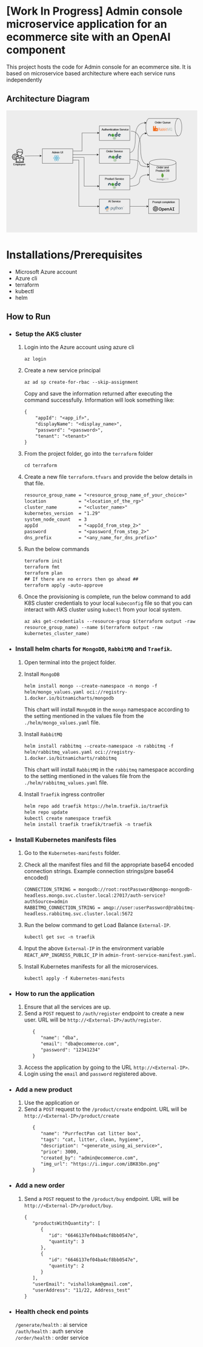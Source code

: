 # [Work In Progress] Admin console microservice application for an ecommerce site with an OpenAI component

This project hosts the code for Admin console for an ecommerce site. It is based on microservice based architecture where each service runs independently

## Architecture Diagram

![Architecture](https://github.com/VishalLokam/microservice-application-with-openai/blob/main/Assets/Admin%20console%20architecture%20diagram.png)

# Installations/Prerequisites

- Microsoft Azure account
- Azure cli
- terraform
- kubectl
- helm

## How to Run

- ### Setup the AKS cluster

  1. Login into the Azure account using azure cli
     ```
     az login
     ```
  2. Create a new service principal

     ```
     az ad sp create-for-rbac --skip-assignment
     ```

     Copy and save the information returned after executing the command successfully. Information will look something like:

     ```
     {
         "appId": "<app_if>",
         "displayName": "<display_name>",
         "password": "<password>",
         "tenant": "<tenant>"
     }
     ```

  3. From the project folder, go into the `terraform` folder
     ```
     cd terraform
     ```
  4. Create a new file `terraform.tfvars` and provide the below details in that file.
     ```
     resource_group_name = "<resource_group_name_of_your_choice>"
     location            = "<location_of_the_rg>"
     cluster_name        = "<cluster_name>"
     kubernetes_version  = "1.29"
     system_node_count   = 3
     appId               = "<appId_from_step_2>"
     password            = "<password_from_step_2>"
     dns_prefix          = "<any_name_for_dns_prefix>"
     ```
  5. Run the below commands
     ```
     terraform init
     terraform fmt
     terraform plan
     ## If there are no errors then go ahead ##
     terraform apply -auto-approve
     ```
  6. Once the provisioning is complete, run the below command to add K8S cluster credentials to your local `kubeconfig` file so that you can interact with AKS cluster using `kubectl` from your local system.
     ```
     az aks get-credentials --resource-group $(terraform output -raw resource_group_name) --name $(terraform output -raw kubernetes_cluster_name)
     ```

- ### Install helm charts for `MongoDB`, `RabbitMQ` and `Traefik`.

  1. Open terminal into the project folder.

  2. Install `MongoDB`

     ```
     helm install mongo --create-namespace -n mongo -f helm/mongo_values.yaml oci://registry-1.docker.io/bitnamicharts/mongodb
     ```

     This chart will install `MongoDB` in the `mongo` namespace according to the setting mentioned in the values file from the `./helm/mongo_values.yaml` file.

  3. Install `RabbitMQ`
     ```
     helm install rabbitmq --create-namespace -n rabbitmq -f helm/rabbitmq_values.yaml oci://registry-1.docker.io/bitnamicharts/rabbitmq
     ```
     This chart will install `RabbitMQ` in the `rabbitmq` namespace according to the setting mentioned in the values file from the `./helm/rabbitmq_values.yaml` file.
  4. Install `Traefik` ingress controller
     ```
     helm repo add traefik https://helm.traefik.io/traefik
     helm repo update
     kubectl create namespace traefik
     helm install traefik traefik/traefik -n traefik
     ```

- ### Install Kubernetes manifests files

  1.  Go to the `Kubernetes-manifests` folder.

  2.  Check all the manifest files and fill the appropriate base64 encoded connection strings. Example connection strings(pre base64 encoded)

      ```
      CONNECTION_STRING = mongodb://root:rootPassword@mongo-mongodb-headless.mongo.svc.cluster.local:27017/auth-service?authSource=admin
      RABBITMQ_CONNECTION_STRING = amqp://user:userPassword@rabbitmq-headless.rabbitmq.svc.cluster.local:5672
      ```

  3.  Run the below command to get Load Balance `External-IP`.

      ```
      kubectl get svc -n traefik
      ```

  4.  Input the above `External-IP` in the environment variable `REACT_APP_INGRESS_PUBLIC_IP` in `admin-front-service-manifest.yaml`.

  5.  Install Kubernetes manifests for all the microservices.
      ```
      kubectl apply -f Kubernetes-manifests
      ```

- ### How to run the application

  1.  Ensure that all the services are up.
  2.  Send a `POST` request to `/auth/register` endpoint to create a new user. URL will be `http://<External-IP>/auth/register`.
      ```
         {
            "name": "dba",
            "email": "dba@ecommerce.com",
            "password": "12341234"
         }
      ```
  3.  Access the application by going to the URL `http://<External-IP>`.
  4.  Login using the `email` and `password` registered above.

- ### Add a new product
  1.  Use the application
      or
  2.  Send a `POST` request to the `/product/create` endpoint. URL will be `http://<External-IP>/product/create`
      ```
         {
            "name": "PurrfectPan cat litter box",
            "tags": "cat, litter, clean, hygiene",
            "description": "<generate_using_ai_service>",
            "price": 3000,
            "created_by": "admin@ecommerce.com",
            "img_url": "https://i.imgur.com/iBK83bn.png"
         }
      ```
- ### Add a new order
  1.  Send a `POST` request to the `/product/buy` endpoint. URL will be `http://<External-IP>/product/buy`.
      ```
      {
         "productsWithQuantity": [
            {
               "id": "6646137ef04ba4cf8bb0547e",
               "quantity": 3
            },
            {
               "id": "6646137ef04ba4cf8bb0547e",
               "quantity": 2
            }
         ],
         "userEmail": "vishallokam@gmail.com",
         "userAddress": "11/22, Address_test"
      }
      ```
- ### Health check end points
  `/generate/health` : ai service  
  `/auth/health` : auth service  
  `/order/health` : order service

